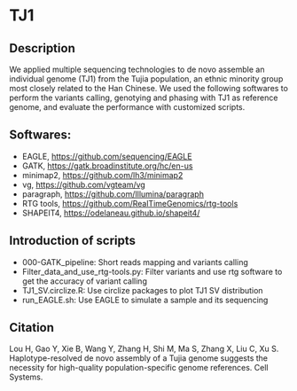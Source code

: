 # TJ1

## Description
We applied multiple sequencing technologies to de novo assemble an individual genome (TJ1) from the Tujia population, an ethnic minority group most closely related to the Han Chinese. We used the following softwares to perform the variants calling, genotying and phasing with TJ1 as reference genome, and evaluate the performance with customized scripts.

## Softwares:
* EAGLE, https://github.com/sequencing/EAGLE  
* GATK, https://gatk.broadinstitute.org/hc/en-us  
* minimap2, https://github.com/lh3/minimap2  
* vg, https://github.com/vgteam/vg
* paragraph, https://github.com/Illumina/paragraph
* RTG tools, https://github.com/RealTimeGenomics/rtg-tools
* SHAPEIT4, https://odelaneau.github.io/shapeit4/  

## Introduction of scripts
* 000-GATK_pipeline: Short reads mapping and variants calling
* Filter_data_and_use_rtg-tools.py: Filter variants and use rtg software to get the accuracy of variant calling  
* TJ1_SV.circlize.R: Use circlize packages to plot TJ1 SV distribution  
* run_EAGLE.sh: Use EAGLE to simulate a sample and its sequencing

## Citation
Lou H, Gao Y, Xie B, Wang Y, Zhang H, Shi M, Ma S, Zhang X, Liu C, Xu S. Haplotype-resolved de novo assembly of a Tujia genome suggests the necessity for high-quality population-specific genome references. Cell Systems.
